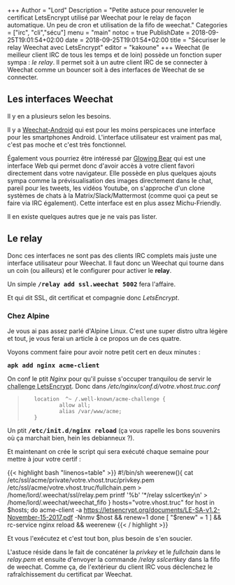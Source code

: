 +++
Author = "Lord"
Description = "Petite astuce pour renouveler le certificat LetsEncrypt utilisé par Weechat pour le relay de façon automatique. Un peu de cron et utilisation de la fifo de weechat."
Categories = ["irc", "cli","sécu"]
menu = "main"
notoc = true
PublishDate = 2018-09-25T19:01:54+02:00
date = 2018-09-25T19:01:54+02:00
title = "Sécuriser le relay Weechat avec LetsEncrypt"
editor = "kakoune"
+++
Weechat (le meilleur client IRC de tous les temps et de loin) possède un fonction super sympa : *le relay*.
Il permet soit à un autre client IRC de se connecter à Weechat comme un bouncer soit à des interfaces de Weechat de se connecter.

## Les interfaces Weechat

Il y en a plusieurs selon les besoins.

Il y a [Weechat-Android](https://github.com/ubergeek42/weechat-android) qui est pour les moins perspicaces une interface pour les smartphones Android.
L'interface utilisateur est vraiment pas mal, c'est pas moche et c'est très fonctionnel.

Également vous pourriez être intéressé par [Glowing Bear](https://www.glowing-bear.org) qui est une interface Web qui permet donc d'avoir accès à votre client favori directement dans votre navigateur.
Elle possède en plus quelques ajouts sympa comme la prévisualisation des images directement dans le chat, pareil pour les tweets, les vidéos Youtube, on s'approche d'un clone systèmes de chats à la Matrix/Slack/Mattermost (comme quoi ça peut se faire via IRC également).
Cette interface est en plus assez Michu-Friendly.

Il en existe quelques autres que je ne vais pas lister.

## Le relay

Donc ces interfaces ne sont pas des clients IRC complets mais juste une interface utilisateur pour Weechat.
Il faut donc un Weechat qui tourne dans un coin (ou ailleurs) et le configurer pour activer le **relay**.

Un simple **<samp>/relay add ssl.weechat 5002</samp>** fera l'affaire.

Et qui dit SSL, dit certificat et compagnie donc *LetsEncrypt*.

### Chez Alpine

Je vous ai pas assez parlé d'Alpine Linux.
C'est une super distro ultra légère et tout, je vous ferai un article à ce propos un de ces quatre.

Voyons comment faire pour avoir notre petit cert en deux minutes :

**<samp>apk add nginx acme-client</samp>**

On conf le ptit *Nginx* pour qu'il puisse s'occuper tranquilou de servir le <abbr title="Le système permettant de prouver que vous contrôler le domaine pour lequel vous demandez un certificat">challenge LetsEncrypt</abbr>.
Donc dans */etc/nginx/conf.d/votre.vhost.truc.conf*

>        location  ^~ /.well-known/acme-challenge {
>                allow all;
>                alias /var/www/acme;
>        }

Un ptit **<samp>/etc/init.d/nginx reload</samp>** (ça vous rapelle les bons souvenirs où ça marchait bien, hein les debianneux ?).

Et maintenant on crée le script qui sera exécuté chaque semaine pour mettre à jour votre certif :

{{< highlight bash "linenos=table" >}}
#!/bin/sh
weerenew(){
        cat /etc/ssl/acme/private/votre.vhost.truc/privkey.pem /etc/ssl/acme/votre.vhost.truc/fullchain.pem > /home/lord/.weechat/ssl/relay.pem
        printf '%b' '*/relay sslcertkey\n' > /home/lord/.weechat/weechat_fifo
}
hosts="votre.vhost.truc"
for host in $hosts; do
        acme-client -a https://letsencrypt.org/documents/LE-SA-v1.2-November-15-2017.pdf -Nnmv $host && renew=1
done
[ "$renew" = 1 ] && rc-service nginx reload && weerenew
{{< / highlight >}}

Et vous l'exécutez et c'est tout bon, plus besoin de s'en soucier.

L'astuce réside dans le fait de concaténer la *privkey* et le *fullchain* dans le *relay.pem* et ensuite d'envoyer la commande */relay sslcertkey* dans la fifo de weechat.
Comme ça, de l'extérieur du client IRC vous déclenchez le rafraîchissement du certificat par Weechat.
